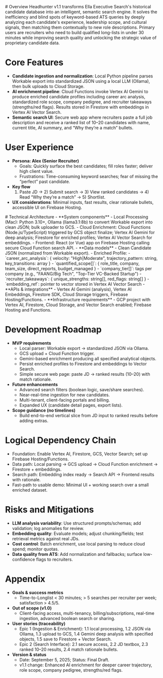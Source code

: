 <context>
# Overview  
Headhunter v1.1 transforms Ella Executive Search's historical candidate database into an intelligent, semantic search engine. It solves the inefficiency and blind spots of keyword-based ATS queries by deeply analyzing each candidate's experience, leadership scope, and cultural signals, then matching them contextually to new role descriptions. Primary users are recruiters who need to build qualified long-lists in under 30 minutes while improving search quality and unlocking the strategic value of proprietary candidate data.

# Core Features  
- **Candidate ingestion and normalization**: Local Python pipeline parses Workable export into standardized JSON using a local LLM (Ollama), then bulk uploads to Cloud Storage.
- **AI enrichment pipeline**: Cloud Functions invoke Vertex AI Gemini to produce enriched candidate profiles including career arc analysis, standardized role scope, company pedigree, and recruiter takeaways (strengths/red flags). Results stored in Firestore with embeddings in Vertex AI Vector Search.
- **Semantic search UI**: Secure web app where recruiters paste a full job description and receive a ranked list of 10–20 candidates with name, current title, AI summary, and “Why they’re a match” bullets.

# User Experience  
- **Persona: Alex (Senior Recruiter)**
  - Goals: Quickly surface the best candidates; fill roles faster; deliver high client value.
  - Frustrations: Time-consuming keyword searches; fear of missing the “perfect” past candidate.
- **Key flow**
  1) Paste JD → 2) Submit search → 3) View ranked candidates → 4) Read “Why they’re a match” → 5) Shortlist.
- **UX considerations**: Minimal inputs, fast results, clear rationale bullets, accessible UI on Firebase Hosting.
</context>
<PRD>
# Technical Architecture  
- **System components**
  - Local Processing (Mac): Python 3.10+, Ollama (llama3.1:8b) to convert Workable export into clean JSON; bulk uploader to GCS.
  - Cloud Enrichment: Cloud Functions (Node.js/TypeScript) triggered by GCS object finalize; Vertex AI Gemini for deep analysis; Firestore for enriched profiles; Vertex AI Vector Search for embeddings.
  - Frontend: React (or Vue) app on Firebase Hosting calling secure Cloud Function search API.
- **Data models**
  - Clean Candidate JSON (normalized from Workable export).
  - Enriched Profile:
    - `career_arc_analysis`: { velocity: "High|Moderate", trajectory_pattern: string, key_transitions: array }
    - `quantified_scope[]`: { role_title, company, team_size, direct_reports, budget_managed }
    - `company_tier[]`: tags per company (e.g., "FAANG/Big Tech", "Top-Tier VC-Backed Startup")
    - `recruiter_takeaways`: { unique_strengths: string[], red_flags: string[] }
    - `embedding_ref`: pointer to vector stored in Vertex AI Vector Search
- **APIs & integrations**
  - Vertex AI Gemini (analysis), Vertex AI Embeddings, Firestore SDK, Cloud Storage triggers, Firebase Hosting/Functions.
- **Infrastructure requirements**
  - GCP project with Vertex AI, Firestore, Cloud Storage, and Vector Search enabled; Firebase Hosting and Functions.

# Development Roadmap  
- **MVP requirements**
  - Local parser: Workable export → standardized JSON via Ollama.
  - GCS upload + Cloud Function trigger.
  - Gemini-based enrichment producing all specified analytical objects.
  - Persist enriched profiles to Firestore and embeddings to Vector Search.
  - Simple secure web page: paste JD → ranked results (10–20) with match rationale.
- **Future enhancements**
  - Advanced search filters (boolean logic, save/share searches).
  - Near-real-time ingestion for new candidates.
  - Multi-tenant, client-facing portals and billing.
  - Expanded UX (candidate detail pages, export lists).
- **Scope guidance (no timelines)**
  - Build end-to-end vertical slice from JD input to ranked results before adding extras.

# Logical Dependency Chain
- Foundation: Enable Vertex AI, Firestore, GCS, Vector Search; set up Firebase Hosting/Functions.
- Data path: Local parsing → GCS upload → Cloud Function enrichment → Firestore + embeddings.
- Search path: Embedding index ready → Search API → Frontend results with rationale.
- Fast-path to usable demo: Minimal UI + working search over a small enriched dataset.

# Risks and Mitigations  
- **LLM analysis variability**: Use structured prompts/schemas; add validation; log anomalies for review.
- **Embedding quality**: Evaluate models; adjust chunking/fields; test retrieval metrics against real JDs.
- **Cost control**: Batch enrichment, use local parsing to reduce cloud spend; monitor quotas.
- **Data quality from ATS**: Add normalization and fallbacks; surface low-confidence flags to recruiters.

# Appendix  
- **Goals & success metrics**
  - Time-to-Longlist < 30 minutes; > 5 searches per recruiter per week; satisfaction > 4.5/5.
- **Out of scope (v1.0)**
  - Client-facing access, multi-tenancy, billing/subscriptions, real-time ingestion, advanced boolean search or sharing.
- **User stories (traceability)**
  - Epic 1 (Ingestion & Enrichment): 1.1 local processing, 1.2 JSON via Ollama, 1.3 upload to GCS, 1.4 Gemini deep analysis with specified objects, 1.5 save to Firestore + Vector Search.
  - Epic 2 (Search Interface): 2.1 secure access, 2.2 JD textbox, 2.3 ranked 10–20 results, 2.4 match rationale bullets.
 - **Version & status**
   - Date: September 5, 2025; Status: Final Draft.
   - v1.1 change: Enhanced AI enrichment for deeper career trajectory, role scope, company pedigree, strengths/red flags.
</PRD>

